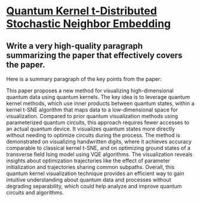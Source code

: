 # [Quantum Kernel t-Distributed Stochastic Neighbor Embedding](https://arxiv.org/abs/2312.00352)

## Write a very high-quality paragraph summarizing the paper that effectively covers the paper.

 Here is a summary paragraph of the key points from the paper:

This paper proposes a new method for visualizing high-dimensional quantum data using quantum kernels. The key idea is to leverage quantum kernel methods, which use inner products between quantum states, within a kernel t-SNE algorithm that maps data to a low-dimensional space for visualization. Compared to prior quantum visualization methods using parameterized quantum circuits, this approach requires fewer accesses to an actual quantum device. It visualizes quantum states more directly without needing to optimize circuits during the process. The method is demonstrated on visualizing handwritten digits, where it achieves accuracy comparable to classical kernel t-SNE, and on optimizing ground states of a transverse field Ising model using VQE algorithms. The visualization reveals insights about optimization trajectories like the effect of parameter initialization and trajectories sharing common subpaths. Overall, this quantum kernel visualization technique provides an efficient way to gain intuitive understanding about quantum data and processes without degrading separability, which could help analyze and improve quantum circuits and algorithms.

